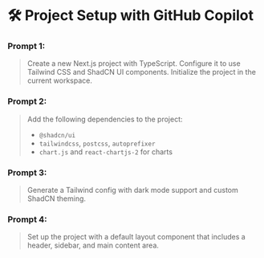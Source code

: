 # 🛠️ Project Setup with GitHub Copilot

### Prompt 1:
> Create a new Next.js project with TypeScript. Configure it to use Tailwind CSS and ShadCN UI components. Initialize the project in the current workspace.

### Prompt 2:
> Add the following dependencies to the project:
> - `@shadcn/ui`
> - `tailwindcss`, `postcss`, `autoprefixer`
> - `chart.js` and `react-chartjs-2` for charts

### Prompt 3:
> Generate a Tailwind config with dark mode support and custom ShadCN theming.

### Prompt 4:
> Set up the project with a default layout component that includes a header, sidebar, and main content area.